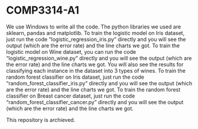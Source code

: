# COMP3314-A1
We use Windows to write all the code. The python libraries we used are sklearn, pandas and matplotlib.
To train the logistic model on Iris dataset, just run the code “logistic_regression_iris.py” directly and you will see the output (which are the error rate) and the line charts we got.
To train the logistic model on Wine dataset, you can run the code “logistic_regression_wine.py” directly and you will see the output (which are the error rate) and the line charts we got. You will also see the results for classifying each instance in the dataset into 3 types of wines.
To train the random forest classifier on Iris dataset, just run the code “random_forest_classifier_iris.py” directly and you will see the output (which are the error rate) and the line charts we got.
To train the random forest classifier on Breast cancer dataset, just run the code “random_forest_classifier_cancer.py” directly and you will see the output (which are the error rate) and the line charts we got.

This repository is archieved.
